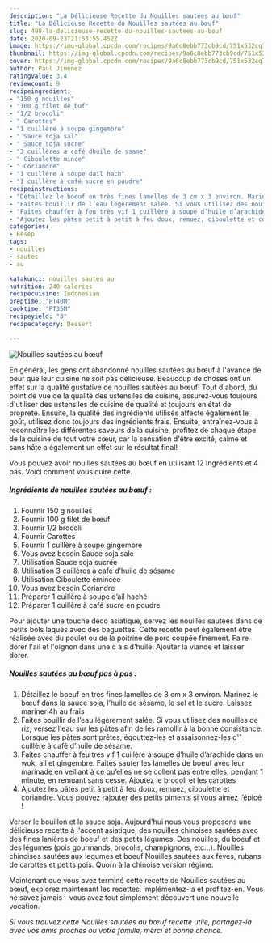 ```yaml
---
description: "La Délicieuse Recette du Nouilles sautées au bœuf"
title: "La Délicieuse Recette du Nouilles sautées au bœuf"
slug: 498-la-delicieuse-recette-du-nouilles-sautees-au-bouf
date: 2020-09-23T21:53:55.452Z
image: https://img-global.cpcdn.com/recipes/9a6c8ebb773cb9cd/751x532cq70/nouilles-sautees-au-boeuf-photo-principale-de-la-recette.jpg
thumbnail: https://img-global.cpcdn.com/recipes/9a6c8ebb773cb9cd/751x532cq70/nouilles-sautees-au-boeuf-photo-principale-de-la-recette.jpg
cover: https://img-global.cpcdn.com/recipes/9a6c8ebb773cb9cd/751x532cq70/nouilles-sautees-au-boeuf-photo-principale-de-la-recette.jpg
author: Paul Jimenez
ratingvalue: 3.4
reviewcount: 9
recipeingredient:
- "150 g nouilles"
- "100 g filet de buf"
- "1/2 brocoli"
- " Carottes"
- "1 cuillère à soupe gingembre"
- " Sauce soja sal"
- " Sauce soja sucre"
- "3 cuillères à café dhuile de ssame"
- " Ciboulette mince"
- " Coriandre"
- "1 cuillère à soupe dail hach"
- "1 cuillère à café sucre en poudre"
recipeinstructions:
- "Détaillez le boeuf en très fines lamelles de 3 cm x 3 environ. Marinez le bœuf dans la sauce soja, l’huile de sésame, le sel et le sucre. Laissez mariner 4h au frais"
- "Faites bouillir de l’eau légèrement salée. Si vous utilisez des nouilles de riz, versez l&#39;eau sur les pâtes afin de les ramollir à la bonne consistance. Lorsque les pâtes sont prêtes, égouttez-les et assaisonnez-les d&#39;1 cuillère à café d’huile de sésame."
- "Faites chauffer à feu très vif 1 cuillère à soupe d’huile d’arachide dans un wok, ail et gingembre. Faites sauter les lamelles de boeuf avec leur marinade en veillant à ce qu’elles ne se collent pas entre elles, pendant 1 minute, en remuant sans cesse. Ajoutez le brocoli et les carottes"
- "Ajoutez les pâtes petit à petit à feu doux, remuez, ciboulette et coriandre. Vous pouvez rajouter des petits piments si vous aimez l’épicé !"
categories:
- Resep
tags:
- nouilles
- sautes
- au

katakunci: nouilles sautes au 
nutrition: 240 calories
recipecuisine: Indonesian
preptime: "PT40M"
cooktime: "PT35M"
recipeyield: "3"
recipecategory: Dessert

---
```



![Nouilles sautées au bœuf](https://img-global.cpcdn.com/recipes/9a6c8ebb773cb9cd/751x532cq70/nouilles-sautees-au-boeuf-photo-principale-de-la-recette.jpg)

En général, les gens ont abandonné nouilles sautées au bœuf à l'avance de peur que leur cuisine ne soit pas délicieuse. Beaucoup de choses ont un effet sur la qualité gustative de nouilles sautées au bœuf! Tout d'abord, du point de vue de la qualité des ustensiles de cuisine, assurez-vous toujours d'utiliser des ustensiles de cuisine de qualité et toujours en état de propreté. Ensuite, la qualité des ingrédients utilisés affecte également le goût, utilisez donc toujours des ingrédients frais. Ensuite, entraînez-vous à reconnaître les différentes saveurs de la cuisine, profitez de chaque étape de la cuisine de tout votre cœur, car la sensation d'être excité, calme et sans hâte a également un effet sur le résultat final!

<!--inarticleads1-->

Vous pouvez avoir nouilles sautées au bœuf en utilisant 12 Ingrédients et 4 pas. Voici comment vous cuire cette.

##### Ingrédients de nouilles sautées au bœuf :

1. Fournir 150 g nouilles
1. Fournir 100 g filet de bœuf
1. Fournir 1/2 brocoli
1. Fournir  Carottes
1. Fournir 1 cuillère à soupe gingembre
1. Vous avez besoin  Sauce soja salé
1. Utilisation  Sauce soja sucrée
1. Utilisation 3 cuillères à café d’huile de sésame
1. Utilisation  Ciboulette émincée
1. Vous avez besoin  Coriandre
1. Préparer 1 cuillère à soupe d’ail haché
1. Préparer 1 cuillère à café sucre en poudre


Pour ajouter une touche déco asiatique, servez les nouilles sautées dans de petits bols laqués avec des baguettes. Cette recette peut également être réalisée avec du poulet ou de la poitrine de porc coupée finement. Faire dorer l&#39;ail et l&#39;oignon dans une c à s d&#39;huile. Ajouter la viande et laisser dorer. 

<!--inarticleads2-->

##### Nouilles sautées au bœuf pas à pas :

1. Détaillez le boeuf en très fines lamelles de 3 cm x 3 environ. Marinez le bœuf dans la sauce soja, l’huile de sésame, le sel et le sucre. Laissez mariner 4h au frais
1. Faites bouillir de l’eau légèrement salée. Si vous utilisez des nouilles de riz, versez l&#39;eau sur les pâtes afin de les ramollir à la bonne consistance. Lorsque les pâtes sont prêtes, égouttez-les et assaisonnez-les d&#39;1 cuillère à café d’huile de sésame.
1. Faites chauffer à feu très vif 1 cuillère à soupe d’huile d’arachide dans un wok, ail et gingembre. Faites sauter les lamelles de boeuf avec leur marinade en veillant à ce qu’elles ne se collent pas entre elles, pendant 1 minute, en remuant sans cesse. Ajoutez le brocoli et les carottes
1. Ajoutez les pâtes petit à petit à feu doux, remuez, ciboulette et coriandre. Vous pouvez rajouter des petits piments si vous aimez l’épicé !


Verser le bouillon et la sauce soja. Aujourd&#39;hui nous vous proposons une délicieuse recette à l&#39;accent asiatique, des nouilles chinoises sautées avec des fines lanières de boeuf et des petits légumes. Des nouilles, du boeuf et des légumes (pois gourmands, brocolis, champignons, etc…). Nouilles chinoises sautées aux legumes et boeuf Nouilles sautées aux fèves, rubans de carottes et petits pois. Quorn à la chinoise version régime. 

<!--inarticleads1-->

<p>
Maintenant que vous avez terminé cette recette de Nouilles sautées au bœuf, explorez maintenant les recettes, implémentez-la et profitez-en. Vous ne savez jamais - vous avez tout simplement découvert une nouvelle vocation.
</p>

<p>
<i>Si vous trouvez cette Nouilles sautées au bœuf recette utile, partagez-la avec vos amis proches ou votre famille, merci et bonne chance.</i>
</p>
